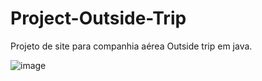 # Project-Outside-Trip
Projeto de site para companhia aérea Outside trip em java.



![image](https://user-images.githubusercontent.com/95653155/175184037-7f191a4d-a34c-4fdb-b64a-55dfe041b52a.png)
